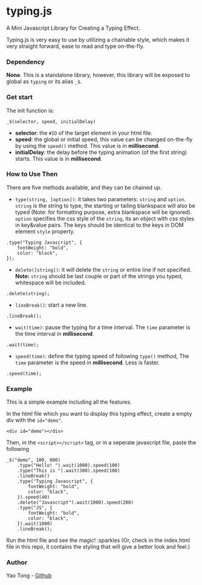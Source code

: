 # typing.js

A Mini Javascript Library for Creating a Typing Effect.

Typing.js is very easy to use by utilizing a chainable style, which makes it very straight forward, ease to read and type on-the-fly.

### Dependency

**None**. This is a standalone library, however, this library will be exposed to global as `typing` or its alias `_$`.

### Get start

 The init function is:
```
_$(selector, speed, initialDelay)
```
- **selector**: the `#ID` of the target element in your html file.
- **speed**: the global or initial speed, this value can be changed on-the-fly by using the `speed()` method. This value is in **millisecond**.
- **initialDelay**: the delay before the typing animation (of the first string) starts. This value is in **millisecond**.

### How to Use Then

There are five methods available, and they can be chained up.

- `type(string, [option])`: it takes two parameters: `string` and `option`. `string` is the string to type, the starting or tailing blankspace will also be typed (Note: for formatting purpose, extra blankspace will be ignored). `option` specifies the css style of the `string`, its an object with css styles in key&value pairs. The keys should be identical to the keys in DOM element `style` property.
```
.type("Typing Javascript", { 
    fontWeight: "bold", 
    color: "black",
});
```

- `delete([string])`: it will delete the `string` or entire line if not specified. **Note:** `string` should be last couple or part of the strings you typed, whitespace will be included.
```
.delete(string);
```

- `lineBreak()`: start a new line.
```
.lineBreak();
```

- `wait(time)`: pause the typing for a time interval. The `time` parameter is the time interval in **millisecond**.
```
.wait(time);
```

- `speed(time)`: define the typing speed of following `type()` method, The `time` parameter is the speed in **millisecond**. Less is faster.
```
.speed(time);
```

### Example

This is a simple example including all the features.

In the html file which you want to display this typing effect, create a empty div with the `id="demo"`.

```
<div id="demo"></div>
```

Then, in the `<script></script>` tag, or in a seperate javascript file, paste the following

```
_$("demo", 100, 800)
    .type("Hello! ").wait(1000).speed(100)
    .type("This is ").wait(300).speed(100)
    .lineBreak()
    .type("Typing Javascript", { 
        fontWeight: "bold", 
        color: "black",
    }).speed(40)
    .delete("Javascript").wait(1000).speed(200)
    .type("JS", { 
        fontWeight: "bold", 
        color: "black",
    }).wait(1000)
    .lineBreak();
```

Run the html file and see the magic! :sparkles
(Or, check in the index.html file in this repo, it contains the styling that will give a better look and feel.)

### Author
Yao Tong - [Github](https://github.com/yat529)